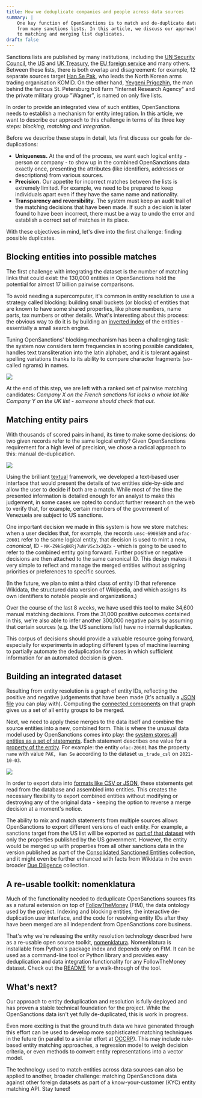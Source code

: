 ```yaml
---
title: How we deduplicate companies and people across data sources
summary: |
    One key function of OpenSanctions is to match and de-duplicate data 
    from many sanctions lists. In this article, we discuss our approach
    to matching and merging list duplicates.
draft: false
---
```


Sanctions lists are published by many institutions, including the [UN Security Council](/datasets/un_sc_sanctions/), the [US](/datasets/us_ofac_sdn/) and [UK Treasury](/gb_hmt_sanctions/), the [EU foreign service](/datasets/eu_fsf/) and many others. Between these lists, there is both overlap and disagreement: for example, 12 separate sources target [Han Se Pak](https://opensanctions.org/entities/NK-Z9kSq8KRj7uNrV5c3x2QZx/), who leads the North Korean arms trading organisation KOMID. On the other hand, [Yevgeni Prigozhin](https://opensanctions.org/entities/Q20850503/), the man behind the famous St. Petersburg troll farm "Internet Research Agency" and the private military group "Wagner", is named on only five lists.

In order to provide an integrated view of such entities, OpenSanctions needs to establish a mechanism for entity integration. In this article, we want to describe our approach to this challenge in terms of its three key steps: *blocking, matching and integration*.

Before we describe these steps in detail, lets first discuss our goals for de-duplications:

* **Uniqueness.** At the end of the process, we want each logical entity - person or company - to show up in the combined OpenSanctions data exactly once, presenting the attributes (like identifiers, addresses or descriptions) from various sources.
* **Precision.** Our appetite for incorrect matches between the lists is extremely limited. For example, we need to be prepared to keep individuals apart even if they have the same name and nationality.
* **Transparency and reversibility.** The system must keep an audit trail of the matching decisions that have been made. If such a decision is later found to have been incorrect, there must be a way to undo the error and establish a correct set of matches in its place.

With these objectives in mind, let's dive into the first challenge: finding possible duplicates.

## Blocking entities into possible matches

The first challenge with integrating the dataset is the number of matching links that could exist: the 130,000 entities in OpenSanctions hold the potential for almost 17 billion pairwise comparisons.

To avoid needing a supercomputer, it's common in entity resolution to use a strategy called blocking: building small buckets (or blocks) of entities that are known to have some shared properties, like phone numbers, name parts, tax numbers or other details. What's interesting about this process: the obvious way to do it is by building an [inverted index](https://en.wikipedia.org/wiki/Inverted_index) of the entities - essentially a small search engine. 

Tuning OpenSanctions' blocking mechanism has been a challenging task: the system now considers term frequencies in scoring possible candidates, handles text transliteration into the latin alphabet, and it is tolerant against spelling variations thanks to its ability to compare character fragments (so-called ngrams) in names.

<a href="https://assets.pudo.org/opensanctions/images/blocking.png">
    <img class="img-fluid" src="https://assets.pudo.org/opensanctions/images/blocking.png">
</a>

At the end of this step, we are left with a ranked set of pairwise matching candidates: *Company X on the French sanctions list looks a whole lot like Company Y on the UK list - someone should check that out.*

## Matching entity pairs

With thousands of scored pairs in hand, its time to make some decisions: do two given records refer to the same logical entity? Given OpenSanctions requirement for a high level of precision, we chose a radical approach to this: manual de-duplication.

<a href="https://assets.pudo.org/opensanctions/images/matching2.png">
    <img class="img-fluid" src="https://assets.pudo.org/opensanctions/images/matching2.png">
</a>

Using the brilliant [textual](https://github.com/willmcgugan/textual) framework, we developed a text-based user interface that would present the details of two entities side-by-side and allow the user to decide if both are a match. While most of the time the presented information is detailed enough for an analyst to make this judgement, in some cases we opted to conduct further research on the web to verify that, for example, certain members of the government of Venezuela are subject to US sanctions.

One important decision we made in this system is how we store matches: when a user decides that, for example, the records `unsc-6908589` and `ofac-20601` refer to the same logical entity, that decision is used to mint a new, *canonical*, ID - `NK-Z9kSq8KRj7uNrV5c3x2QZx` - which is going to be used to refer to the combined entity going forward. Further positive or negative decisions are then attached to the same canonical ID. This design makes it very simple to reflect and manage the merged entities without assigning priorities or preferences to specific sources.

(In the future, we plan to mint a third class of entity ID that reference Wikidata, the structured data version of Wikipedia, and which assigns its own identifiers to notable people and organizations.)

Over the course of the last 8 weeks, we have used this tool to make 34,600 manual matching decisions. From the 31,000 positive outcomes contained in this, we're also able to infer another 300,000 negative pairs by assuming that certain sources (e.g. the US sanctions list) have no internal duplicates.

This corpus of decisions should provide a valuable resource going forward, especially for experiments in adopting different types of machine learning to partially automate the deduplication for cases in which sufficient information for an automated decision is given.

## Building an integrated dataset

Resulting from entity resolution is a graph of entity IDs, reflecting the positive and negative judgements that have been made (it's actually a [JSON file](https://github.com/opensanctions/opensanctions/blob/main/opensanctions/static/resolve.ijson) you can play with). Computing the [connected components](https://en.wikipedia.org/wiki/Component_(graph_theory)) on that graph gives us a set of all entity groups to be merged.

Next, we need to apply these merges to the data itself and combine the source entities into a new, combined form. This is where the unusual data model used by OpenSanctions comes into play: the [system stores all entities as a set of statements](/docs/statements/). Each statement describes one value for a [property of the entity](/docs/entities/). For example: the entity `ofac-20601` has the property `name` with value `PAK, Han Se` according to the dataset `us_trade_csl` on `2021-10-03`.

<a href="https://assets.pudo.org/opensanctions/images/statements2.png">
    <img class="img-fluid" src="https://assets.pudo.org/opensanctions/images/statements2.png">
</a>

In order to export data into [formats like CSV or JSON](/docs/usage/), these statements get read from the database and assembled into entities. This creates the necessary flexibility to export combined entities without modifying or destroying any of the original data - keeping the option to reverse a merge decision at a moment's notice.

The ability to mix and match statements from multiple sources allows OpenSanctions to export different versions of each entity. For example, a sanctions target from the US list will be exported as [part of that dataset](/datasets/us_ofac_sdn/) with only the properties published by the US government. However, the entity would be merged up with properties from all other sanctions data in the version published as part of the [Consolidated Sanctioned Entities](/datasets/sanctions/) collection, and it might even be further enhanced with facts from Wikidata in the even broader [Due Diligence](/datasets/default/) collection.

## A re-usable toolkit: nomenklatura 

Much of the functionality needed to deduplicate OpenSanctions sources fits as a natural extension on top of [FollowTheMoney](https://followthemoney.readthedocs.io/en/latest/index.html) (FtM), the data ontology used by the project. Indexing and blocking entities, the interactive de-duplication user interface, and the code for resolving entity IDs after they have been merged are all independent from OpenSanctions core business.

That's why we're releasing the entity resolution technology described here as a re-usable open source toolkit, [nomenklatura](https://github.com/pudo/nomenklatura). Nomenklatura is installable from Python's package index and depends only on FtM. It can be used as a command-line tool or Python library and provides easy deduplication and data integration functionality for any FollowTheMoney dataset. Check out the [README](https://github.com/pudo/nomenklatura/blob/master/README.md) for a walk-through of the tool.

## What's next?

Our approach to entity deduplication and resolution is fully deployed and has proven a stable technical foundation for the project. While the OpenSanctions data isn't yet fully de-duplicated, this is work in progress.

Even more exciting is that the ground truth data we have generated through this effort can be used to develop more sophisticated matching techniques in the future (in parallel to a similar effort at [OCCRP](https://github.com/alephdata/followthemoney-compare)). This may include rule-based entity matching approaches, a regression model to weigh decision criteria, or even methods to convert entity representations into a vector model.

The technology used to match entities across data sources can also be applied to another,  broader challenge: matching OpenSanctions data against other foreign datasets as part of a know-your-customer (KYC) entity matching API. Stay tuned!
